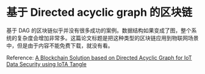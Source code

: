 # 基于 Directed acyclic graph 的区块链

基于 DAG 的区块链似乎并没有很多成功的案例。数据结构如果变成了图，整个系统的复杂度会增加非常多。这篇论文标题是把这种类型的区块链应用到物联网场景中，但是由于内容不能免费下载，就没有看。

Reference: [A Blockchain Solution based on Directed Acyclic Graph for IoT Data Security using IoTA Tangle](https://ieeexplore.ieee.org/abstract/document/9137858)


